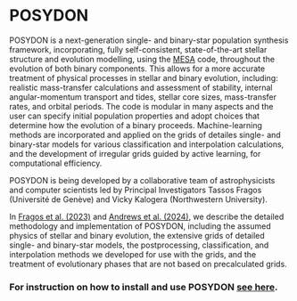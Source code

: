 # POSYDON

POSYDON is a next-generation single- and binary-star population synthesis framework, incorporating, fully self-consistent, state-of-the-art stellar structure and evolution modelling, using the [MESA](https://docs.mesastar.org) code, throughout the evolution of both binary components. This allows for a more accurate treatment of physical processes in stellar and binary evolution, including: realistic mass-transfer calculations and assessment of stability, internal angular-momentum transport and tides, stellar core sizes, mass-transfer rates, and orbital periods. The code is modular in many aspects and the user can specify initial population properties and adopt choices that determine how the evolution of a binary proceeds. Machine-learning methods are incorporated and applied on the grids of detailes single- and binary-star models for various classification and interpolation calculations, and the development of irregular grids guided by active learning, for computational efficiency.

POSYDON is being developed by a collaborative team of astrophysicists and computer scientists led by Principal Investigators Tassos Fragos (Université de Genève) and Vicky Kalogera (Northwestern University).  

In [Fragos et al. (2023)](https://ui.adsabs.harvard.edu/abs/2023ApJS..264...45F/abstract) and [Andrews et al. (2024)](https://ui.adsabs.harvard.edu/abs/2024arXiv241102376A/abstract),  we describe the detailed methodology and implementation of POSYDON, including the assumed physics of stellar and binary evolution, the extensive grids of detailed single- and binary-star models, the postprocessing, classification, and interpolation methods we developed for use with the grids, and the treatment of evolutionary phases that are not based on precalculated grids.


### For instruction on how to install and use POSYDON [see here](https://posydon.org/docs/index.html).
